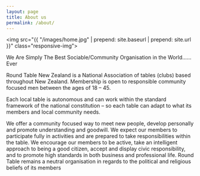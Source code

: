 ```yaml
---
layout: page
title: About us
permalink: /about/
---
```

<img src="{{ "/images/home.jpg" | prepend: site.baseurl | prepend: site.url }}" class="responsive-img">

We Are Simply The Best Sociable/Community Organisation in the World……Ever

Round Table New Zealand is a National Association of tables (clubs) based throughout New Zealand. Membership is open to responsible community focused men between the ages of 18 – 45.

Each local table is autonomous and can work within the standard framework of the national constitution – so each table can adapt to what its members and local community needs.

We offer a community focused way to meet new people, develop personally and promote understanding and goodwill. We expect our members to participate fully in activities and are prepared to take responsibilities within the table. We encourage our members to be active, take an intelligent approach to being a good citizen, accept and display civic responsibility, and to promote high standards in both business and professional life. Round Table remains a neutral organisation in regards to the political and religious beliefs of its members
